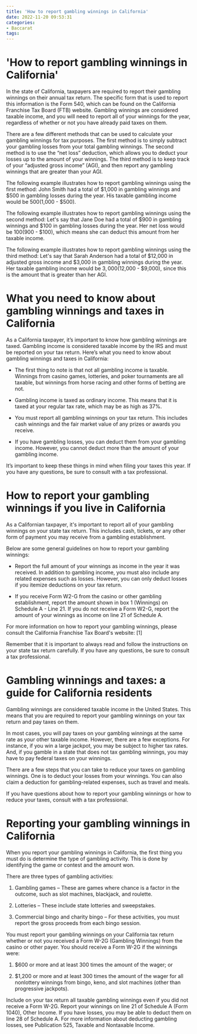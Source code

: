 ```yaml
---
title: 'How to report gambling winnings in California'
date: 2022-11-20 09:53:31
categories:
- Baccarat
tags:
---
```



#  'How to report gambling winnings in California'

In the state of California, taxpayers are required to report their gambling winnings on their annual tax return. The specific form that is used to report this information is the Form 540, which can be found on the California Franchise Tax Board (FTB) website. Gambling winnings are considered taxable income, and you will need to report all of your winnings for the year, regardless of whether or not you have already paid taxes on them.

There are a few different methods that can be used to calculate your gambling winnings for tax purposes. The first method is to simply subtract your gambling losses from your total gambling winnings. The second method is to use the “net loss” deduction, which allows you to deduct your losses up to the amount of your winnings. The third method is to keep track of your “adjusted gross income” (AGI), and then report any gambling winnings that are greater than your AGI.

The following example illustrates how to report gambling winnings using the first method: John Smith had a total of $1,000 in gambling winnings and $500 in gambling losses during the year. His taxable gambling income would be $500 ($1,000 - $500).

The following example illustrates how to report gambling winnings using the second method: Let's say that Jane Doe had a total of $900 in gambling winnings and $100 in gambling losses during the year. Her net loss would be $100 ($900 - $100), which means she can deduct this amount from her taxable income.

The following example illustrates how to report gambling winnings using the third method: Let's say that Sarah Anderson had a total of $12,000 in adjusted gross income and $3,000 in gambling winnings during the year. Her taxable gambling income would be $3,000 ($12,000 - $9,000), since this is the amount that is greater than her AGI.

#  What you need to know about gambling winnings and taxes in California

As a California taxpayer, it’s important to know how gambling winnings are taxed. Gambling income is considered taxable income by the IRS and must be reported on your tax return. Here’s what you need to know about gambling winnings and taxes in California:

* The first thing to note is that not all gambling income is taxable. Winnings from casino games, lotteries, and poker tournaments are all taxable, but winnings from horse racing and other forms of betting are not.

* Gambling income is taxed as ordinary income. This means that it is taxed at your regular tax rate, which may be as high as 37%.

* You must report all gambling winnings on your tax return. This includes cash winnings and the fair market value of any prizes or awards you receive.

* If you have gambling losses, you can deduct them from your gambling income. However, you cannot deduct more than the amount of your gambling income.

It’s important to keep these things in mind when filing your taxes this year. If you have any questions, be sure to consult with a tax professional.

#  How to report your gambling winnings if you live in California 

As a Californian taxpayer, it's important to report all of your gambling winnings on your state tax return. This includes cash, tickets, or any other form of payment you may receive from a gambling establishment.

Below are some general guidelines on how to report your gambling winnings:

- Report the full amount of your winnings as income in the year it was received.
In addition to gambling income, you must also include any related expenses such as losses. However, you can only deduct losses if you itemize deductions on your tax return. 

- If you receive Form W2-G from the casino or other gambling establishment, report the amount shown in box 1 (Winnings) on Schedule A - Line 21. 
If you do not receive a Form W2-G, report the amount of your winnings as income on line 21 of Schedule A. 

For more information on how to report your gambling winnings, please consult the California Franchise Tax Board's website: [1]

Remember that it is important to always read and follow the instructions on your state tax return carefully. If you have any questions, be sure to consult a tax professional.

#  Gambling winnings and taxes: a guide for California residents

Gambling winnings are considered taxable income in the United States. This means that you are required to report your gambling winnings on your tax return and pay taxes on them.

In most cases, you will pay taxes on your gambling winnings at the same rate as your other taxable income. However, there are a few exceptions. For instance, if you win a large jackpot, you may be subject to higher tax rates. And, if you gamble in a state that does not tax gambling winnings, you may have to pay federal taxes on your winnings.

There are a few steps that you can take to reduce your taxes on gambling winnings. One is to deduct your losses from your winnings. You can also claim a deduction for gambling-related expenses, such as travel and meals.

If you have questions about how to report your gambling winnings or how to reduce your taxes, consult with a tax professional.

#  Reporting your gambling winnings in California

When you report your gambling winnings in California, the first thing you must do is determine the type of gambling activity. This is done by identifying the game or contest and the amount won.

There are three types of gambling activities:

1. Gambling games – These are games where chance is a factor in the outcome, such as slot machines, blackjack, and roulette.

2. Lotteries – These include state lotteries and sweepstakes.

3. Commercial bingo and charity bingo – For these activities, you must report the gross proceeds from each bingo session.

You must report your gambling winnings on your California tax return whether or not you received a Form W-2G (Gambling Winnings) from the casino or other payer. You should receive a Form W-2G if the winnings were:

1. $600 or more and at least 300 times the amount of the wager; or

2. $1,200 or more and at least 300 times the amount of the wager for all nonlottery winnings from bingo, keno, and slot machines (other than progressive jackpots).

Include on your tax return all taxable gambling winnings even if you did not receive a Form W-2G. Report your winnings on line 21 of Schedule A (Form 1040), Other Income. If you have losses, you may be able to deduct them on line 28 of Schedule A. For more information about deducting gambling losses, see Publication 525, Taxable and Nontaxable Income.
